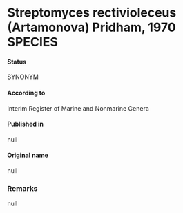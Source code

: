 # Streptomyces rectivioleceus (Artamonova) Pridham, 1970 SPECIES

#### Status
SYNONYM

#### According to
Interim Register of Marine and Nonmarine Genera

#### Published in
null

#### Original name
null

### Remarks
null